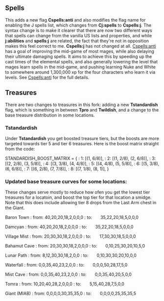 ## Spells
This adds a new flag **Cspells:anti** and also modifies the flag name for enabling the J spells list, which changes from **Cj:spells** to **Cspells:j**. The syntax change is to make it clearer that there are now two different ways that spells can change from the vanilla US lists and properties, and while **j:abilities** and **spells:j** are related, the fact that they're not in opposition makes this feel correct to me. **Cspells:j** has not changed at all. [Cspells:anti](</fork_info?md_file=anti_spells_detail>) has a goal of improving the mid-game of most mages, while also delaying their ultimate damaging spells. It aims to achieve this by speeding up the cast times of the elemental spells, and also generally lowering the level that mages learn spells in the mid-game, and pushing learning Nuke and White to somewhere around 1,300,000 xp for the four characters who learn it via levels. See [Cspells:anti](</fork_info?md_file=anti_spells_detail>) for the full details.

## Treasures
There are two changes to treasures in this fork: adding a new **Tstandardish** flag, which is something in between **Tpro** and **Twildish**, and a change to the base treasure distribution in some locations.

### Tstandardish
Under **Tstandardish** you get boosted treasure tiers, but the boosts are more targeted towards tier 5 and tier 6 treasures. Here is the boost matrix straight from the code: 

STANDARDISH_BOOST_MATRIX = {
:   1: [(1, 6/8)],
:   2: [(1, 2/8), (2, 6/8)],
:   3: [(2, 2/8), (3, 5/8)],
:   4: [(3, 3/8), (4, 4/8)],
:   5: [(4, 4/8), (5, 5/8)],
:   6: [(5, 3/8), (6, 6/8)],
:   7: [(6, 2/8), (7, 7/8)],
:   8: [(7, 1/8), (8, 1)],
}


### Updated base treasure curves for some locations:
These changes serve mostly to reduce how ofen you get the lowest tier treasures for a locatoin, and boost the top tier for that location a smidge. Note that this does include allowing tier 8 drops from the Last Arm chest in the Giant.

Baron Town
:   from: 40,20,20,18,2,0,0,0 
:   to:&nbsp;&nbsp;&nbsp;&nbsp;&nbsp;&nbsp;&nbsp;35,22,20,18,5,0,0,0

Damcyan
:   from: 40,20,20,18,2,0,0,0 
:   to:&nbsp;&nbsp;&nbsp;&nbsp;&nbsp;&nbsp;&nbsp;35,22,20,18,5,0,0,0

Village Mist
:   from: 20,30,30,18,2,0,0,0 
:   to:&nbsp;&nbsp;&nbsp;&nbsp;&nbsp;&nbsp;&nbsp;17,30,30,18,5,0,0,0

Bahamut Cave
:   from: 20,30,30,18,2,0,0,0 
:   to:&nbsp;&nbsp;&nbsp;&nbsp;&nbsp;&nbsp;&nbsp;0,10,25,30,20,10,5,0

Lunar Path
:   from: 8,12,30,30,18,2,0,0 
:   to:&nbsp;&nbsp;&nbsp;&nbsp;&nbsp;&nbsp;&nbsp;0,10,30,30,20,10,0,0

Waterfall
:   from: 0,0,35,40,23,2,0,0 
:   to:&nbsp;&nbsp;&nbsp;&nbsp;&nbsp;&nbsp;&nbsp;0,0,0,50,28,17,5,0

Mist Cave
:   from: 0,0,35,40,23,2,0,0 
:   to:&nbsp;&nbsp;&nbsp;&nbsp;&nbsp;&nbsp;&nbsp;0,0,35,40,20,5,0,0

Tomra
:   from: 10,20,40,28,2,0,0,0 
:   to:&nbsp;&nbsp;&nbsp;&nbsp;&nbsp;&nbsp;&nbsp;5,15,40,28,7,5,0,0

Giant (MIAB)
:   from: 0,0,0,0,30,35,35,0 
:   to:&nbsp;&nbsp;&nbsp;&nbsp;&nbsp;&nbsp;&nbsp;0,0,0,0,25,35,35,5
